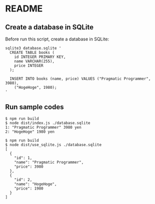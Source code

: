 # README

## Create a database in SQLite

Before run this script, create a database in SQLite:

```shell
sqlite3 database.sqlite '
  CREATE TABLE books (
    id INTEGER PRIMARY KEY,
    name VARCHAR(255),
    price INTEGER
  );

  INSERT INTO books (name, price) VALUES ("Pragmatic Programmer", 3980),
    ("HogeHoge", 1980);
'
```

## Run sample codes

```shell
$ npm run build
$ node dist/index.js ./database.sqlite
1: "Pragmatic Programmer" 3980 yen
2: "HogeHoge" 1980 yen
```

```shell
$ npm run build
$ node dist/use_sqlite.js ./database.sqlite
[
  {
    "id": 1,
    "name": "Pragmatic Programmer",
    "price": 3980
  },
  {
    "id": 2,
    "name": "HogeHoge",
    "price": 1980
  }
]
```
